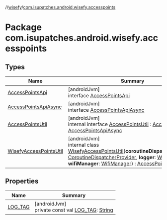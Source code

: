 //[wisefy](../../index.md)/[com.isupatches.android.wisefy.accesspoints](index.md)

# Package com.isupatches.android.wisefy.accesspoints

## Types

| Name | Summary |
|---|---|
| [AccessPointsApi](-access-points-api/index.md) | [androidJvm]<br>interface [AccessPointsApi](-access-points-api/index.md) |
| [AccessPointsApiAsync](-access-points-api-async/index.md) | [androidJvm]<br>interface [AccessPointsApiAsync](-access-points-api-async/index.md) |
| [AccessPointsUtil](-access-points-util/index.md) | [androidJvm]<br>internal interface [AccessPointsUtil](-access-points-util/index.md) : [AccessPointsApi](-access-points-api/index.md), [AccessPointsApiAsync](-access-points-api-async/index.md) |
| [WisefyAccessPointsUtil](-wisefy-access-points-util/index.md) | [androidJvm]<br>internal class [WisefyAccessPointsUtil](-wisefy-access-points-util/index.md)(**coroutineDispatcherProvider**: [CoroutineDispatcherProvider](../com.isupatches.android.wisefy.util.coroutines/-coroutine-dispatcher-provider/index.md), **logger**: [WisefyLogger](../com.isupatches.android.wisefy.logging/-wisefy-logger/index.md)?, **wifiManager**: [WifiManager](https://developer.android.com/reference/kotlin/android/net/wifi/WifiManager.html)) : [AccessPointsUtil](-access-points-util/index.md) |

## Properties

| Name | Summary |
|---|---|
| [LOG_TAG](-l-o-g_-t-a-g.md) | [androidJvm]<br>private const val [LOG_TAG](-l-o-g_-t-a-g.md): [String](https://kotlinlang.org/api/latest/jvm/stdlib/kotlin/-string/index.html) |
